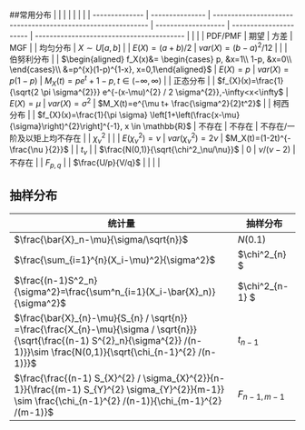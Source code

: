 # 

##常用分布
|                |                 |                                                              |                     |                        |                                           |
| -------------- | --------------- | ------------------------------------------------------------ | ------------------- | ---------------------- | ----------------------------------------- |
|                |                 | PDF/PMF                                                      | 期望                | 方差                   | MGF                                       |
| 均匀分布       | $X \sim U[a,b]$ |                                                              | $E(X)=(a+b)/2$      | $var(X)=(b-a)^2/12$    |                                           |
| 伯努利分布     |                 | $\begin{aligned}	f_X(x)&=	\begin{cases}	p, &x=1\\	1-p, &x=0\\	\end{cases}\\	&=p^{x}(1-p)^{1-x}, x=0,1\end{aligned}$ | $E(X)=p$            | $var(X)=p(1-p)$        | $M_X(t)=pe^t+1-p,t \in(-\infty,\infty)$   |
| 正态分布       |                 | $f_{X}(x)=\frac{1}{\sqrt{2 \pi \sigma^{2}}} e^{-(x-\mu)^{2} / 2 \sigma^{2}},-\infty<x<\infty$ | $E(X)=\mu$          | $var(X)=\sigma^2$      | $M_X(t)=e^{\mu t+ \frac{\sigma^2}{2}t^2}$ |
| 柯西分布       |                 | $f_{X}(x)=\frac{1}{\pi \sigma} \left[1+\left(\frac{x-\mu}{\sigma}\right)^{2}\right]^{-1}, x \in \mathbb{R}$ | 不存在              | 不存在                 | 不存在/一阶及以矩上均不存在               |
| $\chi^2_{\nu}$ |                 |                                                              | $E(\chi^2_\nu)=\nu$ | $var(\chi^2_\nu)=2\nu$ | $M_X(t)=(1-2t)^{-\frac{\nu }{2}}$         |
| $t_\nu$        |                 | $\frac{N(0,1)}{\sqrt{\chi^2_\nu/\nu}}$                       | 0                   | $\nu/(\nu-2)$          | 不存在                                    |
| $F_{p,q}$      |                 | $\frac{U/p}{V/q}$                                            |                     |                        |                                           |





## 抽样分布

| 统计量                                                       | 抽样分布        |
| ------------------------------------------------------------ | --------------- |
| $\frac{\bar{X}_n-\mu}{\sigma/\sqrt{n}}$                      | $N(0.1)$        |
| $\frac{\sum_{i=1}^{n}(X_i-\mu)^2}{\sigma^2}$                 | $\chi^2_{n} $   |
| $\frac{(n-1)S^2_n}{\sigma^2}=\frac{\sum^n_{i=1}(X_i-\bar{X}_n)}{\sigma^2}$ | $\chi^2_{n-1} $ |
| $\frac{\bar{X}_{n}-\mu}{S_{n} / \sqrt{n}} =\frac{\frac{X_{n}-\mu}{\sigma / \sqrt{n}}}{\sqrt{\frac{(n-1) S^{2}_n}{\sigma^{2}} /(n-1)}}\sim \frac{N(0,1)}{\sqrt{\chi_{n-1}^{2} /(n-1)}}$ | $t_{n-1}$       |
| $\frac{\frac{(n-1) S_{X}^{2} / \sigma_{X}^{2}}{n-1}}{\frac{(m-1) S_{Y}^{2} \sigma_{Y}^{2}}{m-1}} \sim \frac{\chi_{n-1}^{2} /(n-1)}{\chi_{m-1}^{2} /(m-1)}$ | $F_{n-1,m-1}$   |




